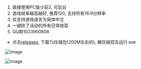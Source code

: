 1. 直接使用PC版少前2, 可后台
2. 游戏帧率越高越好, 推荐120, 支持所有16:9分辨率
3. 仅支持游戏语言为简体中文
4. 一键除了活动的所有日常收菜
5. QQ群1033950808

* 点击[releases](https://github.com/ok-oldking/ok-gf2/releases), 下载7z压缩包(200M左右的), 解压缩双击运行.exe

![image](https://github.com/user-attachments/assets/6bd2ac34-fd40-4c74-9e8e-a0343818876d)

![image](https://github.com/user-attachments/assets/ae1ecd07-6608-478d-9226-40d4f8000a60)
